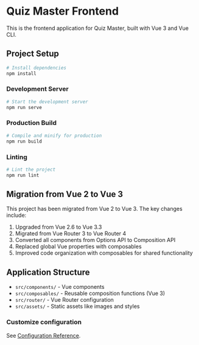 # Quiz Master Frontend

This is the frontend application for Quiz Master, built with Vue 3 and Vue CLI.

## Project Setup

```bash
# Install dependencies
npm install
```

### Development Server

```bash
# Start the development server
npm run serve
```

### Production Build

```bash
# Compile and minify for production
npm run build
```

### Linting

```bash
# Lint the project
npm run lint
```

## Migration from Vue 2 to Vue 3

This project has been migrated from Vue 2 to Vue 3. The key changes include:

1. Upgraded from Vue 2.6 to Vue 3.3
2. Migrated from Vue Router 3 to Vue Router 4
3. Converted all components from Options API to Composition API
4. Replaced global Vue properties with composables
5. Improved code organization with composables for shared functionality

## Application Structure

- `src/components/` - Vue components
- `src/composables/` - Reusable composition functions (Vue 3)
- `src/router/` - Vue Router configuration
- `src/assets/` - Static assets like images and styles

### Customize configuration

See [Configuration Reference](https://cli.vuejs.org/config/).

